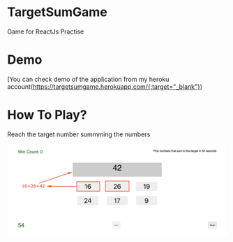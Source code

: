 # TargetSumGame
Game for ReactJs Practise

# Demo
[You can check demo of the application from my heroku account(https://targetsumgame.herokuapp.com/{:target="_blank"})

# How To Play?
Reach the target number summming the numbers 

![](resources/howtoplay.png)